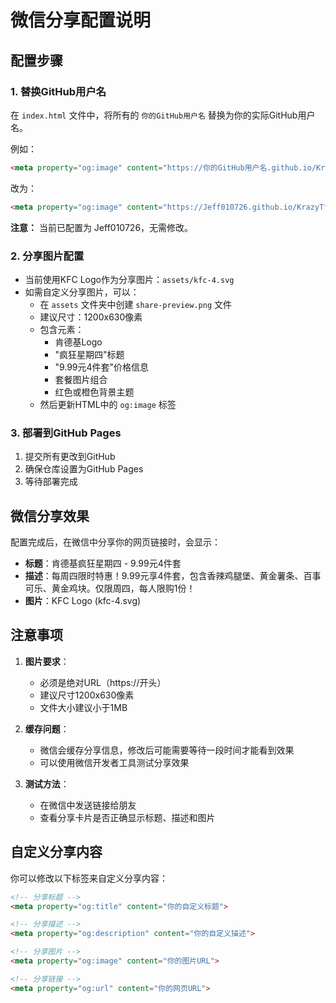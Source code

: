 # 微信分享配置说明

## 配置步骤

### 1. 替换GitHub用户名
在 `index.html` 文件中，将所有的 `你的GitHub用户名` 替换为你的实际GitHub用户名。

例如：
```html
<meta property="og:image" content="https://你的GitHub用户名.github.io/KrazyTfurcday/assets/share-preview.png">
```
改为：
```html
<meta property="og:image" content="https://Jeff010726.github.io/KrazyTfurcday/assets/share-preview.png">
```

**注意：** 当前已配置为 Jeff010726，无需修改。

### 2. 分享图片配置
- 当前使用KFC Logo作为分享图片：`assets/kfc-4.svg`
- 如需自定义分享图片，可以：
  - 在 `assets` 文件夹中创建 `share-preview.png` 文件
  - 建议尺寸：1200x630像素
  - 包含元素：
    - 肯德基Logo
    - "疯狂星期四"标题
    - "9.99元4件套"价格信息
    - 套餐图片组合
    - 红色或橙色背景主题
  - 然后更新HTML中的 `og:image` 标签

### 3. 部署到GitHub Pages
1. 提交所有更改到GitHub
2. 确保仓库设置为GitHub Pages
3. 等待部署完成

## 微信分享效果

配置完成后，在微信中分享你的网页链接时，会显示：
- **标题**：肯德基疯狂星期四 - 9.99元4件套
- **描述**：每周四限时特惠！9.99元享4件套，包含香辣鸡腿堡、黄金薯条、百事可乐、黄金鸡块。仅限周四，每人限购1份！
- **图片**：KFC Logo (kfc-4.svg)

## 注意事项

1. **图片要求**：
   - 必须是绝对URL（https://开头）
   - 建议尺寸1200x630像素
   - 文件大小建议小于1MB

2. **缓存问题**：
   - 微信会缓存分享信息，修改后可能需要等待一段时间才能看到效果
   - 可以使用微信开发者工具测试分享效果

3. **测试方法**：
   - 在微信中发送链接给朋友
   - 查看分享卡片是否正确显示标题、描述和图片

## 自定义分享内容

你可以修改以下标签来自定义分享内容：

```html
<!-- 分享标题 -->
<meta property="og:title" content="你的自定义标题">

<!-- 分享描述 -->
<meta property="og:description" content="你的自定义描述">

<!-- 分享图片 -->
<meta property="og:image" content="你的图片URL">

<!-- 分享链接 -->
<meta property="og:url" content="你的网页URL">
```

